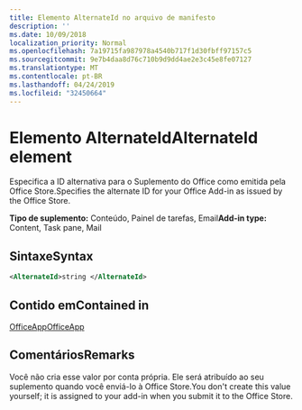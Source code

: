 ```yaml
---
title: Elemento AlternateId no arquivo de manifesto
description: ''
ms.date: 10/09/2018
localization_priority: Normal
ms.openlocfilehash: 7a19715fa987978a4540b717f1d30fbff97157c5
ms.sourcegitcommit: 9e7b4daa8d76c710b9d9dd4ae2e3c45e8fe07127
ms.translationtype: MT
ms.contentlocale: pt-BR
ms.lasthandoff: 04/24/2019
ms.locfileid: "32450664"
---
```

# <a name="alternateid-element"></a><span data-ttu-id="50612-102">Elemento AlternateId</span><span class="sxs-lookup"><span data-stu-id="50612-102">AlternateId element</span></span>

<span data-ttu-id="50612-103">Especifica a ID alternativa para o Suplemento do Office como emitida pela Office Store.</span><span class="sxs-lookup"><span data-stu-id="50612-103">Specifies the alternate ID for your Office Add-in as issued by the Office Store.</span></span>

<span data-ttu-id="50612-104">**Tipo de suplemento:** Conteúdo, Painel de tarefas, Email</span><span class="sxs-lookup"><span data-stu-id="50612-104">**Add-in type:** Content, Task pane, Mail</span></span>

## <a name="syntax"></a><span data-ttu-id="50612-105">Sintaxe</span><span class="sxs-lookup"><span data-stu-id="50612-105">Syntax</span></span>

```XML
<AlternateId>string </AlternateId>
```

## <a name="contained-in"></a><span data-ttu-id="50612-106">Contido em</span><span class="sxs-lookup"><span data-stu-id="50612-106">Contained in</span></span>

[<span data-ttu-id="50612-107">OfficeApp</span><span class="sxs-lookup"><span data-stu-id="50612-107">OfficeApp</span></span>](officeapp.md)

## <a name="remarks"></a><span data-ttu-id="50612-108">Comentários</span><span class="sxs-lookup"><span data-stu-id="50612-108">Remarks</span></span>

<span data-ttu-id="50612-109">Você não cria esse valor por conta própria. Ele será atribuído ao seu suplemento quando você enviá-lo à Office Store.</span><span class="sxs-lookup"><span data-stu-id="50612-109">You don't create this value yourself; it is assigned to your add-in when you submit it to the Office Store.</span></span>

